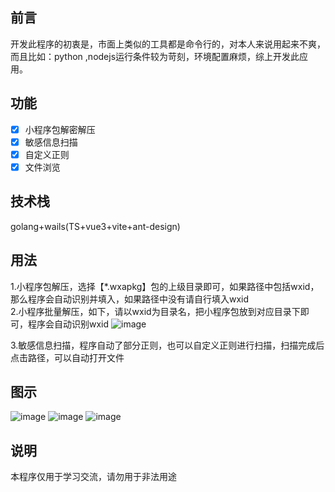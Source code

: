 ## 前言
开发此程序的初衷是，市面上类似的工具都是命令行的，对本人来说用起来不爽，而且比如：python ,nodejs运行条件较为苛刻，环境配置麻烦，综上开发此应用。


## 功能
- [x] 小程序包解密解压
- [x] 敏感信息扫描
- [x] 自定义正则
- [x] 文件浏览

## 技术栈
golang+wails(TS+vue3+vite+ant-design)

## 用法
1.小程序包解压，选择【*.wxapkg】包的上级目录即可，如果路径中包括wxid，那么程序会自动识别并填入，如果路径中没有请自行填入wxid   
2.小程序批量解压，如下，请以wxid为目录名，把小程序包放到对应目录下即可，程序会自动识别wxid
![image](https://user-images.githubusercontent.com/53891640/215651971-35f954c7-34b4-4e19-88be-c5257126e3e5.png)

3.敏感信息扫描，程序自动了部分正则，也可以自定义正则进行扫描，扫描完成后点击路径，可以自动打开文件

## 图示
![image](https://user-images.githubusercontent.com/53891640/215632865-4c186384-ba65-4fd1-b6a5-1eaeb022c2ae.png)
![image](https://user-images.githubusercontent.com/53891640/215632919-fed52d14-c744-48ab-8b10-1230cf6a6a11.png)
![image](https://user-images.githubusercontent.com/53891640/215632939-8a47cc71-c1cd-4bbf-9666-e2a37d0808a1.png)



## 说明
本程序仅用于学习交流，请勿用于非法用途
